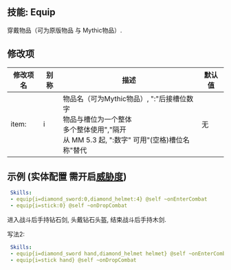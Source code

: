 技能: Equip
--------------------------

穿戴物品（可为原版物品 与 Mythic物品）.

修改项
----------

| 修改项名 | 别称    | 描述                                                                                                    | 默认值 |
|-----------|------------|----------------------------------------------------------------------------------------------------------------|---------------|
| item: | i | 物品名（可为Mythic物品）, ":"后接槽位数字<br>物品与槽位为一个整体<br>多个整体使用","隔开<br>从 MM 5.3 起, ":数字" 可用"(空格)槽位名称"替代 | 无 |

示例 (实体配置 需开启[威胁度](/实体/威胁度))
--------

```yaml
 Skills:
 - equip{i=diamond_sword:0,diamond_helmet:4} @self ~onEnterCombat
 - equip{i=stick:0} @self ~onDropCombat
```
进入战斗后手持钻石剑, 头戴钻石头盔, 结束战斗后手持木剑.

写法2:  
```yaml
 Skills:
 - equip{i=diamond_sword hand,diamond_helmet helmet} @self ~onEnterCombat
 - equip{i=stick hand} @self ~onDropCombat
```
